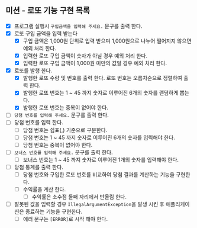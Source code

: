 ## 미션 - 로또 기능 구현 목록
- [x] 프로그램 실행시 ``구입금액을 입력해 주세요.`` 문구를 출력 한다.
- [x] 로또 구입 금액을 입력 받는다
  - [x] 구입 금액은 1,000원 단위로 입력 받으며 1,000원으로 나누어 떨어지지 않으면 예외 처리 한다.
  - [x] 입력한 로또 구입 금액이 숫자가 아닐 경우 예외 처리 한다.
  - [x] 입력한 로또 구입 금액이 1,000원 미만의 값일 경우 예외 처리 한다.
- [x] 로또를 발행 한다.
  - [x] 발행한 로또 수량 및 번호를 출력 한다. 로또 번호는 오름차순으로 정렬하여 출력 한다.
  - [x] 발행한 로또 번호는 1 ~ 45 까지 숫자로 이루어진 6개의 숫자를 랜덤하게 뽑는다.
  - [x] 발행한 로또 번호는 중복이 없어야 한다.
- [ ] ``당첨 번호를 입력해 주세요.`` 문구를 출력 한다.
- [ ] 당첨 번호를 입력 한다.
  - [ ] 당첨 번호는 쉼표(,) 기준으로 구분한다.
  - [ ] 당첨 번호는 1 ~ 45 까지 숫자로 이루어진 6개의 숫자를 입력해야 한다.
  - [ ] 당첨 번호는 중복이 없어야 한다.
- [ ] ``보너스 번호를 입력해 주세요.`` 문구를 출력 한다.
  - [ ] 보너스 번호는 1 ~ 45 까지 숫자로 이루어진 1개의 숫자를 입력해야 한다.
- [ ] 당첨 통계를 출력 한다.
  - [ ] 당첨 번호와 구입한 로또 번호를 비교하여 당첨 결과를 계산하는 기능을 구현한다.
  - [ ] 수익률을 계산 한다.
    - [ ] 수익률은 소수점 둘째 자리에서 반올림 한다.
- [ ] 잘못된 값을 입력할 경우 ``IllegalArgumentException``을 발생 시킨 후 애플리케이션은 종료하는 기능을 구현한다.
  - [ ] 에러 문구는 ``[ERROR]``로 시작 해야 한다.
